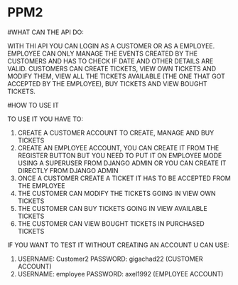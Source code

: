 # PPM2

#WHAT CAN THE API DO:

WITH THI API YOU CAN LOGIN AS A CUSTOMER OR AS A EMPLOYEE.
EMPLOYEE CAN ONLY MANAGE THE EVENTS CREATED BY THE CUSTOMERS AND HAS TO CHECK IF DATE AND OTHER DETAILS ARE VALID.
CUSTOMERS CAN CREATE TICKETS, VIEW OWN TICKETS AND MODIFY THEM, VIEW ALL THE TICKETS AVAILABLE (THE ONE THAT GOT ACCEPTED BY THE EMPLOYEE), BUY TICKETS AND VIEW BOUGHT TICKETS.

#HOW TO USE IT

TO USE IT YOU HAVE TO:
1) CREATE A CUSTOMER ACCOUNT TO CREATE, MANAGE AND BUY TICKETS
2) CREATE AN EMPLOYEE ACCOUNT, YOU CAN CREATE IT FROM THE REGISTER BUTTON BUT YOU NEED TO PUT IT ON EMPLOYEE MODE USING A SUPERUSER FROM DJANGO ADMIN OR YOU CAN CREATE IT DIRECTLY FROM DJANGO ADMIN
3) ONCE A CUSTOMER CREATE A TICKET IT HAS TO BE ACCEPTED FROM THE EMPLOYEE
4) THE CUSTOMER CAN MODIFY THE TICKETS GOING IN VIEW OWN TICKETS
5) THE CUSTOMER CAN BUY TICKETS GOING IN VIEW AVAILABLE TICKETS
6) THE CUSTOMER CAN VIEW BOUGHT TICKETS IN PURCHASED TICKETS


IF YOU WANT TO TEST IT WITHOUT CREATING AN ACCOUNT U CAN USE:
1) USERNAME: Customer2               PASSWORD: gigachad22     (CUSTOMER ACCOUNT)
2) USERNAME: employee                PASSWORD: axel1992       (EMPLOYEE ACCOUNT)
